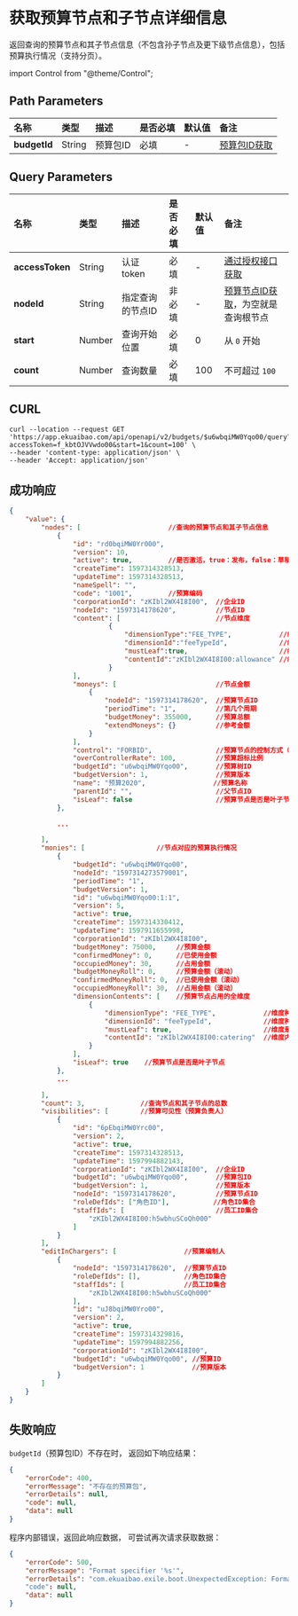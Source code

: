 # 获取预算节点和子节点详细信息

返回查询的预算节点和其子节点信息（不包含孙子节点及更下级节点信息），包括预算执行情况（支持分页）。

import Control from "@theme/Control";

<Control
method="GET"
url="/api/openapi/v2/budgets/$`budgetId`/query"
/>

## Path Parameters

| 名称 | 类型 | 描述 | 是否必填 | 默认值 | 备注 |
| :--- | :--- | :--- | :--- |:--- | :--- |
| **budgetId** | String  | 预算包ID | 必填 | - | [预算包ID获取](/docs/open-api/budget/get-budget-list) |

## Query Parameters

| 名称 | 类型 | 描述 | 是否必填 | 默认值 | 备注 |
| :--- | :--- | :--- | :--- |:--- | :--- |
| **accessToken**  | String | 认证token      | 必填  | -   | [通过授权接口获取](/docs/open-api/getting-started/auth) |
| **nodeId**       | String | 指定查询的节点ID | 非必填 | -   | [预算节点ID获取](/docs/open-api/budget/get-budget-details)，为空就是查询根节点 |
| **start**        | Number | 查询开始位置     | 必填  | 0   | 从 `0` 开始 |
| **count**        | Number | 查询数量        | 必填  | 100 | 不可超过 `100` |

## CURL
```shell
curl --location --request GET 'https://app.ekuaibao.com/api/openapi/v2/budgets/$u6wbqiMW0Yqo00/query?accessToken=f_kbtOJVVwdo00&start=1&count=100' \
--header 'content-type: application/json' \
--header 'Accept: application/json'
```

## 成功响应
```json
{
    "value": {
        "nodes": [                      //查询的预算节点和其子节点信息
            {
                "id": "rd0bqiMW0Yr000",
                "version": 10,  
                "active": true,         //是否激活，true：发布，false：草稿
                "createTime": 1597314328513,
                "updateTime": 1597314328513,
                "nameSpell": "",
                "code": "1001",         //预算编码
                "corporationId": "zKIbl2WX4I8I00",  //企业ID
                "nodeId": "1597314178620",          //节点ID
                "content": [                        //节点维度
                         {
                             "dimensionType":"FEE_TYPE",            //维度种类（DEPART：部门，PROJECT：档案，FEE_TYPE：消费类型，STAFF：员工）
                             "dimensionId":"feeTypeId",             //维度种类的标识ID
                             "mustLeaf":true,                       //维度是否必定为叶子节点（本部），true：非本级，false：本级 
                             "contentId":"zKIbl2WX4I8I00:allowance" //维度内容ID
                         }
                ],
                "moneys": [                         //节点金额
                    {
                        "nodeId": "1597314178620",  //预算节点ID
                        "periodTime": "1",          //第几个周期
                        "budgetMoney": 355000,      //预算总额
                        "extendMoneys": {}          //参考金额
                    }
                ],
                "control": "FORBID",                //预算节点的控制方式（ALLOW：允许，WARN：警告，FORBID：禁止，IGNORED：什么都不做）
                "overControllerRate": 100,          //预算超标比例
                "budgetId": "u6wbqiMW0Yqo00",       //预算树ID
                "budgetVersion": 1,                 //预算版本
                "name": "预算2020",                 //预算名称
                "parentId": "",                     //父节点ID
                "isLeaf": false                     //预算节点是否是叶子节点
            },

            ...

        ],
        "monies": [                  //节点对应的预算执行情况
            {
                "budgetId": "u6wbqiMW0Yqo00",
                "nodeId": "1597314273579001",
                "periodTime": "1",
                "budgetVersion": 1,
                "id": "u6wbqiMW0Yqo00:1:1",
                "version": 5,
                "active": true,
                "createTime": 1597314330412,
                "updateTime": 1597911655998,
                "corporationId": "zKIbl2WX4I8I00",
                "budgetMoney": 75000,     //预算金额
                "confirmedMoney": 0,      //已使用金额
                "occupiedMoney": 30,      //占用金额
                "budgetMoneyRoll": 0,     //预算金额（滚动）
                "confirmedMoneyRoll": 0,  //已使用金额（滚动）
                "occupiedMoneyRoll": 30,  //占用金额（滚动）
                "dimensionContents": [    //预算节点占用的全维度
                    {
                        "dimensionType": "FEE_TYPE",            //维度种类（DEPART：部门，PROJECT：档案，FEE_TYPE：消费类型，STAFF：员工）
                        "dimensionId": "feeTypeId",             //维度种类的标识ID
                        "mustLeaf": true,                       //维度是否必定为叶子节点（本部），true：非本级，false：本级
                        "contentId": "zKIbl2WX4I8I00:catering"  //维度内容ID
                    }
                ],
                "isLeaf": true    //预算节点是否是叶子节点
            },
            ...

        ],
        "count": 3,              //查询节点和其子节点的总数
        "visibilities": [        //预算可见性（预算负责人）
            {
                "id": "6pEbqiMW0Yrc00",
                "version": 2,
                "active": true,
                "createTime": 1597314328513,
                "updateTime": 1597994882143,
                "corporationId": "zKIbl2WX4I8I00",  //企业ID
                "budgetId": "u6wbqiMW0Yqo00",       //预算包ID
                "budgetVersion": 1,                 //预算版本
                "nodeId": "1597314178620",          //预算节点ID
                "roleDefIds": ["角色ID"],           //角色ID集合
                "staffIds": [                       //员工ID集合 
                    "zKIbl2WX4I8I00:h5wbhuSCoQh000"
                ]  
            }
        ],
        "editInChargers": [                 //预算编制人
            {
                "nodeId": "1597314178620",  //预算节点ID
                "roleDefIds": [],           //角色ID集合
                "staffIds": [               //员工ID集合
                    "zKIbl2WX4I8I00:h5wbhuSCoQh000"
                ],
                "id": "uJ8bqiMW0Yro00",
                "version": 2,
                "active": true,
                "createTime": 1597314329816,
                "updateTime": 1597994882256,
                "corporationId": "zKIbl2WX4I8I00",
                "budgetId": "u6wbqiMW0Yqo00", //预算ID
                "budgetVersion": 1            //预算版本
            }
        ]
    }
}
```

## 失败响应
`budgetId`（预算包ID）不存在时， 返回如下响应结果：
```json
{
    "errorCode": 400,
    "errorMessage": "不存在的预算包",
    "errorDetails": null,
    "code": null,
    "data": null
}
```

程序内部错误，返回此响应数据， 可尝试再次请求获取数据：
```json
{
    "errorCode": 500,
    "errorMessage": "Format specifier '%s'",
    "errorDetails": "com.ekuaibao.exile.boot.UnexpectedException: Format specifier '%s'\n\tat ------.remote error from whispered-invoice-rest[release-rest-server-668745ddf6-g8j9d/172.70.23.176](Unknown Source)"
    "code": null,
    "data": null
}
```

